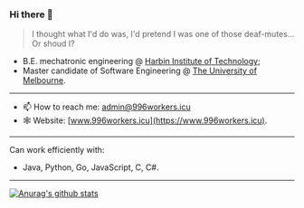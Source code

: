 ### Hi there 👋

> I thought what I'd do was, I'd pretend I was one of those deaf-mutes... Or shoud I?

- B.E. mechatronic engineering @ [Harbin Institute of Technology](http://www.hit.edu.cn);
- Master candidate of Software Engineering @ [The University of Melbourne](https://www.unimelb.edu.au). 

---

- 📫 How to reach me: admin@996workers.icu
- 🕸 Website: [www.996workers.icu](https://www.996workers.icu).

---

Can work efficiently with:
- Java, Python, Go, JavaScript, C, C#.
---
[![Anurag's github stats](https://github-readme-stats.vercel.app/api?username=Blackmesa-Canteen&show_icons=true&count_private=true)](https://github.com/Blackmesa-Canteen)



